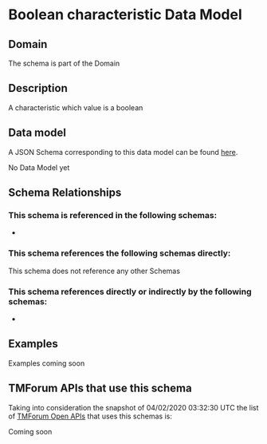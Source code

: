 # Boolean characteristic Data Model

## Domain

The  schema is part of the  Domain

## Description

A characteristic which value is a boolean

## Data model

A JSON Schema corresponding to this data model can be found
[here](https://github.com/tmforum-rand/schemas/blob/candidates/Common/BooleanCharacteristic.schema.json).

No Data Model yet

## Schema Relationships

### This schema is referenced in the following schemas:

-

### This schema references the following schemas directly:

This schema does not reference any other Schemas

### This schema references directly or indirectly by the following schemas:

-



## Examples

Examples coming soon

## TMForum APIs that use this schema

Taking into consideration the snapshot of 04/02/2020 03:32:30 UTC the list of [TMForum Open APIs](https://www.tmforum.org/open-apis/) that uses this schemas is:

Coming soon